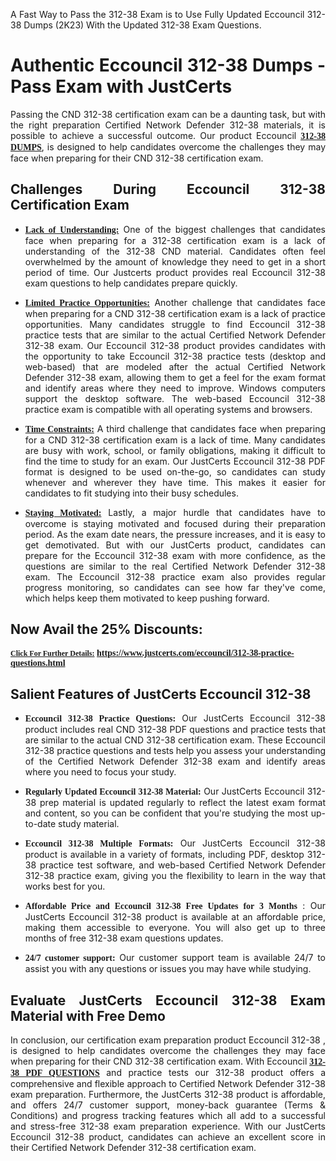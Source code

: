 <p dir="auto" style="text-align: justify;">A Fast Way to Pass the 312-38 Exam is to Use Fully Updated Eccouncil 312-38 Dumps (2K23) With the Updated 312-38 Exam Questions.</p>

<h1 style="text-align: justify;"><strong>Authentic Eccouncil 312-38 Dumps - Pass Exam with JustCerts</strong></h1>

<p style="text-align: justify;">Passing the CND 312-38 certification exam can be a daunting task, but with the right preparation Certified Network Defender 312-38 materials, it is possible to achieve a successful outcome. Our product Eccouncil <strong><a href="https://www.justcerts.com/eccouncil/312-38-practice-questions.html"><span style="font-family:Georgia,serif;"><u>312-38 DUMPS</u></span></a></strong>, is designed to help candidates overcome the challenges they may face when preparing for their CND 312-38 certification exam.</p>

<h2 style="text-align: justify;"><strong>Challenges During Eccouncil 312-38 Certification Exam</strong></h2>

<ul>
	<li style="text-align: justify;"><u><span style="font-family:Georgia,serif;"><strong>Lack of Understanding:</strong></span></u> One of the biggest challenges that candidates face when preparing for a 312-38 certification exam is a lack of understanding of the 312-38 CND material. Candidates often feel overwhelmed by the amount of knowledge they need to get in a short period of time. Our Justcerts product provides real Eccouncil 312-38 exam questions to help candidates prepare quickly.</li>
</ul>

<ul>
	<li style="text-align: justify;"><u><span style="font-family:Georgia,serif;"><strong>Limited Practice Opportunities:</strong></span></u> Another challenge that candidates face when preparing for a CND 312-38 certification exam is a lack of practice opportunities. Many candidates struggle to find Eccouncil 312-38 practice tests that are similar to the actual Certified Network Defender 312-38 exam. Our Eccouncil 312-38 product provides candidates with the opportunity to take Eccouncil 312-38 practice tests (desktop and web-based) that are modeled after the actual Certified Network Defender 312-38 exam, allowing them to get a feel for the exam format and identify areas where they need to improve. Windows computers support the desktop software. The web-based Eccouncil 312-38 practice exam is compatible with all operating systems and browsers.</li>
</ul>

<ul>
	<li style="text-align: justify;"><u><span style="font-family:Georgia,serif;"><strong>Time Constraints:</strong></span></u> A third challenge that candidates face when preparing for a CND 312-38 certification exam is a lack of time. Many candidates are busy with work, school, or family obligations, making it difficult to find the time to study for an exam. Our JustCerts Eccouncil 312-38 PDF format is designed to be used on-the-go, so candidates can study whenever and wherever they have time. This makes it easier for candidates to fit studying into their busy schedules.</li>
</ul>

<ul>
	<li style="text-align: justify;"><u><span style="font-family:Georgia,serif;"><strong>Staying Motivated:</strong></span></u> Lastly, a major hurdle that candidates have to overcome is staying motivated and focused during their preparation period. As the exam date nears, the pressure increases, and it is easy to get demotivated. But with our JustCerts product, candidates can prepare for the Eccouncil 312-38 exam with more confidence, as the questions are similar to the real Certified Network Defender 312-38 exam. The Eccouncil 312-38 practice exam also provides regular progress monitoring, so candidates can see how far they've come, which helps keep them motivated to keep pushing forward.</li>
</ul>

<h2 style="text-align: justify;"><strong>Now Avail the 25% Discounts:</strong></h2>

<p><span style="font-size:12px;"><u><span style="font-family:Georgia,serif;"><strong>Click For Further Details:</strong></span></u></span><span style="font-size:14px;"><span style="font-family:Georgia,serif;"><strong> <a href="https://www.justcerts.com/eccouncil/312-38-practice-questions.html">https://www.justcerts.com/eccouncil/312-38-practice-questions.html</a></strong></span></span></p>

<h2 style="text-align: justify;"><strong>Salient Features of JustCerts Eccouncil 312-38</strong></h2>

<ul>
	<li style="text-align: justify;"><span style="font-family:Georgia,serif;"><strong>Eccouncil 312-38 Practice Questions:</strong></span> Our JustCerts Eccouncil 312-38 product includes real CND 312-38 PDF questions and practice tests that are similar to the actual CND 312-38 certification exam. These Eccouncil 312-38 practice questions and tests help you assess your understanding of the Certified Network Defender 312-38 exam and identify areas where you need to focus your study.</li>
</ul>

<ul>
	<li style="text-align: justify;"><span style="font-family:Georgia,serif;"><strong>Regularly Updated Eccouncil 312-38 Material:</strong></span> Our JustCerts Eccouncil 312-38 prep material is updated regularly to reflect the latest exam format and content, so you can be confident that you're studying the most up-to-date study material.</li>
</ul>

<ul>
	<li style="text-align: justify;"><span style="font-family:Georgia,serif;"><strong>Eccouncil 312-38 Multiple Formats:</strong></span> Our JustCerts Eccouncil 312-38 product is available in a variety of formats, including PDF, desktop 312-38 practice test software, and web-based Certified Network Defender 312-38 practice exam, giving you the flexibility to learn in the way that works best for you.</li>
</ul>

<ul>
	<li style="text-align: justify;"><span style="font-family:Georgia,serif;"><strong>Affordable Price and Eccouncil 312-38 Free Updates for 3 Months</strong></span> : Our JustCerts Eccouncil 312-38 product is available at an affordable price, making them accessible to everyone. You will also get up to three months of free 312-38 exam questions updates.</li>
</ul>

<ul>
	<li style="text-align: justify;"><span style="font-family:Georgia,serif;"><strong>24/7 customer support:</strong></span> Our customer support team is available 24/7 to assist you with any questions or issues you may have while studying.</li>
</ul>

<h2 style="text-align: justify;"><strong>Evaluate JustCerts Eccouncil 312-38 Exam Material with Free Demo</strong></h2>

<p style="text-align: justify;">In conclusion, our certification exam preparation product Eccouncil 312-38 , is designed to help candidates overcome the challenges they may face when preparing for their CND 312-38 certification exam. With Eccouncil <a href="https://www.justcerts.com/eccouncil/312-38-practice-questions.html"><u><strong><span style="font-family:Georgia,serif;">312-38 PDF QUESTIONS</span></strong></u></a> and practice tests our 312-38 product offers a comprehensive and flexible approach to Certified Network Defender 312-38 exam preparation. Furthermore, the JustCerts 312-38 product is affordable, and offers 24/7 customer support, money-back guarantee (Terms & Conditions) and progress tracking features which all add to a successful and stress-free 312-38 exam preparation experience. With our JustCerts Eccouncil 312-38 product, candidates can achieve an excellent score in their Certified Network Defender 312-38 certification exam.</p>
